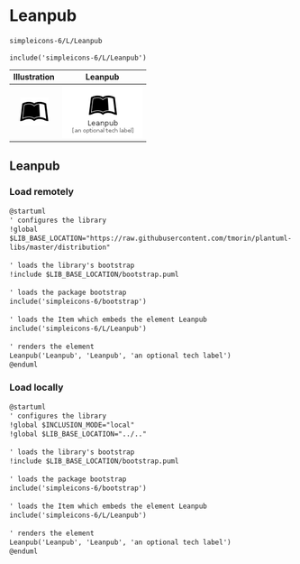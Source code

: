 # Leanpub


```text
simpleicons-6/L/Leanpub
```

```text
include('simpleicons-6/L/Leanpub')
```



| Illustration | Leanpub |
| :---: | :---: |
| ![illustration for Illustration](../../simpleicons-6/L/Leanpub.png) | ![illustration for Leanpub](../../simpleicons-6/L/Leanpub.Local.png) |




## Leanpub

### Load remotely
```plantuml
@startuml
' configures the library
!global $LIB_BASE_LOCATION="https://raw.githubusercontent.com/tmorin/plantuml-libs/master/distribution"

' loads the library's bootstrap
!include $LIB_BASE_LOCATION/bootstrap.puml

' loads the package bootstrap
include('simpleicons-6/bootstrap')

' loads the Item which embeds the element Leanpub
include('simpleicons-6/L/Leanpub')

' renders the element
Leanpub('Leanpub', 'Leanpub', 'an optional tech label')
@enduml
```

### Load locally
```plantuml
@startuml
' configures the library
!global $INCLUSION_MODE="local"
!global $LIB_BASE_LOCATION="../.."

' loads the library's bootstrap
!include $LIB_BASE_LOCATION/bootstrap.puml

' loads the package bootstrap
include('simpleicons-6/bootstrap')

' loads the Item which embeds the element Leanpub
include('simpleicons-6/L/Leanpub')

' renders the element
Leanpub('Leanpub', 'Leanpub', 'an optional tech label')
@enduml
```

